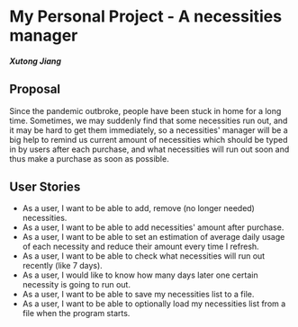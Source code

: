 # My Personal Project - A necessities manager
#### *Xutong Jiang*

## **Proposal**

Since the pandemic outbroke, people have been stuck in home for a long time. Sometimes, we may suddenly find that some 
necessities run out, and it may be hard to get them immediately, so a necessities' manager will be a big help to 
remind us current amount of necessities which should be typed in by users after each purchase, and what necessities will 
run out soon and thus make a purchase as soon as possible.

## **User Stories**

- As a user, I want to be able to add, remove (no longer needed) necessities.
- As a user, I want to be able to add necessities' amount after purchase.
- As a user, I want to be able to set an estimation of average daily usage of each necessity and reduce their amount 
every time I refresh.
- As a user, I want to be able to check what necessities will run out recently (like 7 days).
- As a user, I would like to know how many days later one certain necessity is going to run out.
- As a user, I want to be able to save my necessities list to a file.
- As a user, I want to be able to optionally load my necessities list from a file when the program starts.
